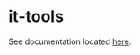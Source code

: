 # it-tools

See documentation located [here][1].

[1]: <https://nicholaswilde.io/homelab/apps/it-tools/>
